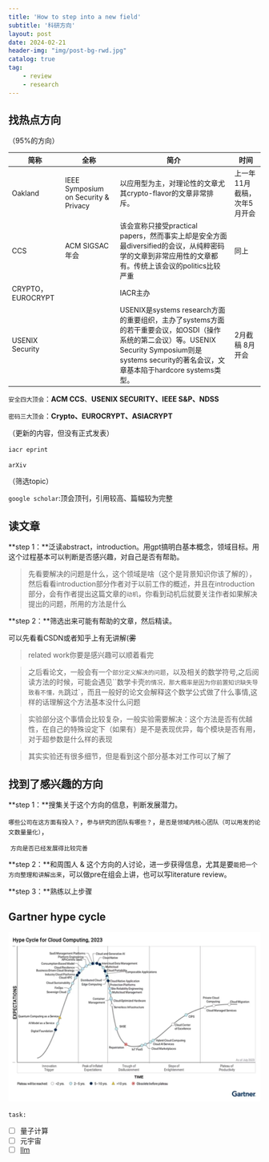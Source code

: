 ```yaml
---
title: 'How to step into a new field'
subtitle: '科研方向'
layout: post
date: 2024-02-21
header-img: "img/post-bg-rwd.jpg"
catalog: true
tag: 
    - review
    - research
---
```








## 找热点方向

（95%的方向）

| 简称              | 全称                                 | 简介                                                         | 时间                        |
| ----------------- | ------------------------------------ | ------------------------------------------------------------ | --------------------------- |
| Oakland           | IEEE Symposium on Security & Privacy | 以应用型为主，对理论性的文章尤其crypto-flavor的文章非常排斥。 | 上一年11月截稿，次年5月开会 |
| CCS               | ACM SIGSAC 年会                      | 该会宣称只接受practical papers，然而事实上却是安全方面最diversified的会议，从纯粹密码学的文章到非常应用性的文章都有。传统上该会议的politics比较严重 | 同上                        |
| CRYPTO，EUROCRYPT |                                      | IACR主办                                                     |                             |
| USENIX Security   |                                      | USENIX是systems research方面的重要组织，主办了systems方面的若干重要会议，如OSDI（操作系统的第二会议）等。USENIX Security Symposium则是systems security的著名会议，文章基本陷于hardcore systems类型。 | 2月截稿 8月开会             |

`安全四大顶会`：**ACM CCS**、**USENIX SECURITY、IEEE S&P、NDSS**

`密码三大顶会`：**Crypto、EUROCRYPT、ASIACRYPT**

（更新的内容，但没有正式发表）

`iacr eprint`

`arXiv`



（筛选topic）

`google scholar`:顶会顶刊，引用较高、篇幅较为完整



## 读文章

**step 1：**泛读abstract，introduction。用gpt搞明白基本概念，领域目标。用这个过程基本可以判断是否感兴趣，对自己是否有帮助。

> 先看要解决的问题是什么，这个领域是啥（这个是背景知识你该了解的），然后看看introduction部分作者对于以前工作的概述，并且在introduction部分，会有作者提出这篇文章的`动机`，你看到动机后就要关注作者如果解决提出的问题，所用的方法是什么





**step 2：**筛选出来可能有帮助的文章，然后精读。

可以先看看CSDN或者知乎上有无讲解(~~雾~~

> related work你要是感兴趣可以顺着看完

> 之后看论文，一般会有一个`部分定义解决的问题`，以及相关的数学符号,之后阅读方法的时候，可能会遇见``数学卡壳`的情况，那大概率是因为你前置知识缺失导致看不懂，先`跳过`，而且一般好的论文会解释这个数学公式做了什么事情,这样的话理解这个方法基本没什么问题

> 实验部分这个事情会比较复杂，一般实验需要解决：这个方法是否有优越性，在自己的特殊设定下（如果有）是不是表现优异，每个模块是否有用，对于超参数是什么样的表现

> 其实实验还有很多细节，但是看到这个部分基本对工作可以了解了



## 找到了感兴趣的方向

**step 1：**搜集关于这个方向的信息，判断发展潜力。

​				`哪些公司在这方面有投入？`，`参与研究的团队有哪些？`，`是否是领域内核心团队（可以用发的论文数量量化）`，

​				`方向是否已经发展得比较完善`

**step 2：**和周围人 & 这个方向的人讨论，进一步获得信息，尤其是要`能把一个方向整理和讲解出来`，可以做pre在组会上讲，也可以写literature review。

**step 3：**熟练以上步骤





## Gartner hype cycle

![image-20240407131504497](https://raw.githubusercontent.com/BugProducer2/PicBed/main/img/image-20240407131504497.png)

`task:`

- [ ] 量子计算
- [ ] 元宇宙
- [ ] [llm](https://bugproducer2.github.io/2024/03/31/LLM_Review/)
